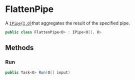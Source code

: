 # FlattenPipe
A [`IPipe{I,O}`](./IPipe{I,O}.md)that aggregates the result of the specified pipe.

```cs
public class FlattenPipe<O> : IPipe<O[], O>
```

## Methods
### Run
```cs
public Task<O> Run(O[] input)
```

